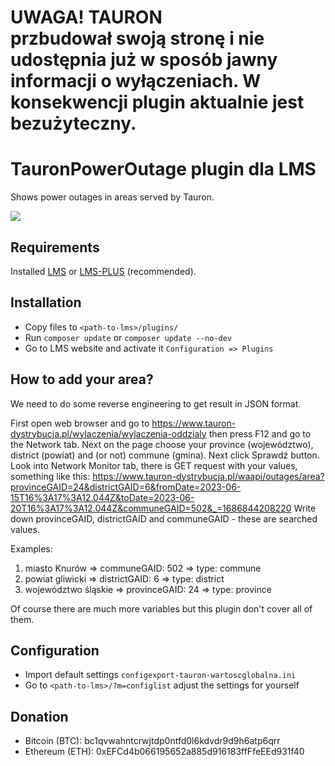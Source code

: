 # UWAGA! TAURON przbudował swoją stronę i nie udostępnia już w sposób jawny informacji o wyłączeniach. W konsekwencji plugin aktualnie jest bezużyteczny.


# TauronPowerOutage plugin dla LMS

Shows power outages in areas served by Tauron.

![](tauron-power-outages.png?raw=true)

## Requirements

Installed [LMS](https://lms.org.pl/) or [LMS-PLUS](https://lms-plus.org) (recommended).

## Installation

* Copy files to `<path-to-lms>/plugins/`
* Run `composer update` or `composer update --no-dev`
* Go to LMS website and activate it `Configuration => Plugins`


## How to add your area?

We need to do some reverse engineering to get result in JSON format.

First open web browser and go to https://www.tauron-dystrybucja.pl/wylaczenia/wylaczenia-oddzialy
then press F12 and go to the Network tab. Next on the page choose your province (województwo), district (powiat) and (or not) commune (gmina).
Next click Sprawdź button. Look into Network Monitor tab, there is GET request with your values, something like this:
https://www.tauron-dystrybucja.pl/waapi/outages/area?provinceGAID=24&districtGAID=6&fromDate=2023-06-15T16%3A17%3A12.044Z&toDate=2023-06-20T16%3A17%3A12.044Z&communeGAID=502&_=1686844208220
Write down provinceGAID, districtGAID and communeGAID - these are searched values.

Examples:
1) miasto Knurów => communeGAID: 502 => type: commune
2) powiat gliwicki => districtGAID: 6 => type: district
3) województwo śląskie => provinceGAID: 24 => type: province

Of course there are much more variables but this plugin don't cover all of them.

## Configuration

* Import default settings `configexport-tauron-wartoscglobalna.ini`
* Go to `<path-to-lms>/?m=configlist` adjust the settings for yourself

## Donation

* Bitcoin (BTC): bc1qvwahntcrwjtdp0ntfd0l6kdvdr9d9h6atp6qrr
* Ethereum (ETH): 0xEFCd4b066195652a885d916183ffFfeEEd931f40
